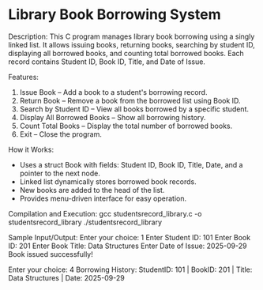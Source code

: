 # Library Book Borrowing System

Description:
This C program manages library book borrowing using a singly linked list. It allows issuing books, returning books, searching by student ID, displaying all borrowed books, and counting total borrowed books. Each record contains Student ID, Book ID, Title, and Date of Issue.

Features:
1. Issue Book – Add a book to a student's borrowing record.
2. Return Book – Remove a book from the borrowed list using Book ID.
3. Search by Student ID – View all books borrowed by a specific student.
4. Display All Borrowed Books – Show all borrowing history.
5. Count Total Books – Display the total number of borrowed books.
6. Exit – Close the program.

How it Works:
- Uses a struct Book with fields: Student ID, Book ID, Title, Date, and a pointer to the next node.
- Linked list dynamically stores borrowed book records.
- New books are added to the head of the list.
- Provides menu-driven interface for easy operation.

Compilation and Execution:
gcc studentsrecord_library.c -o studentsrecord_library
./studentsrecord_library

Sample Input/Output:
Enter your choice: 1
Enter Student ID: 101
Enter Book ID: 201
Enter Book Title: Data Structures
Enter Date of Issue: 2025-09-29
Book issued successfully!

Enter your choice: 4
Borrowing History:
StudentID: 101 | BookID: 201 | Title: Data Structures | Date: 2025-09-29
